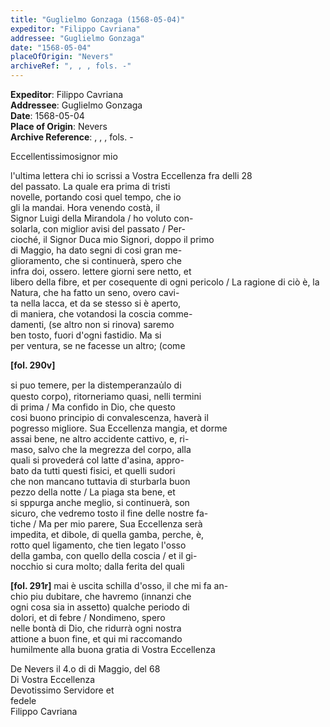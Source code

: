 ```yaml
---
title: "Guglielmo Gonzaga (1568-05-04)"
expeditor: "Filippo Cavriana"
addressee: "Guglielmo Gonzaga"
date: "1568-05-04"
placeOfOrigin: "Nevers"
archiveRef: ", , , fols. -"
---
```


**Expeditor**: Filippo Cavriana  
**Addressee**: Guglielmo Gonzaga  
**Date**: 1568-05-04  
**Place of Origin**: Nevers  
**Archive Reference**: , , , fols. -  

Eccellentissimosignor mio

  
l'ultima lettera chi io scrissi a Vostra Eccellenza fra delli 28   
del passato. La quale era prima di tristi   
novelle, portando cosi quel tempo, che io   
gli la mandai. Hora venendo costà, il   
Signor Luigi della Mirandola / ho voluto con-  
solarla, con miglior avisi del passato / Per-  
cioché, il Signor Duca mio Signori, doppo il primo   
di Maggio, ha dato segni di cosi gran me-  
glioramento, che si continuerà, spero che   
infra doi, ossero. lettere giorni sere netto, et   
libero della fibre, et per cosequente di ogni pericolo / La ragione di ciò è, la   
Natura, che ha fatto un seno, overo cavi-  
ta nella lacca, et da se stesso si è aperto,   
di maniera, che votandosi la coscia comme-  
damenti, (se altro non si rinova) saremo   
ben tosto, fuori d'ogni fastidio. Ma si   
per ventura, se ne facesse un altro; (come


**[fol. 290v]**
  
si puo temere, per la distemperanzau̍lo di   
questo corpo), ritorneriamo quasi, nelli termini   
di prima / Ma confido in Dio, che questo   
cosi buono principio di convalescenza, haverà il   
pogresso migliore. Sua Eccellenza mangia, et dorme   
assai bene, ne altro accidente cattivo, e, ri-  
maso, salvo che la megrezza del corpo, alla   
quali si provederá col latte d'asina, appro-  
bato da tutti questi fisici, et quelli sudori   
che non mancano tuttavia di sturbarla buon  
pezzo della notte / La piaga sta bene, et   
si sppurga anche meglio, si continuerà, son   
sicuro, che vedremo tosto il fine delle nostre fa-  
tiche / Ma per mio parere, Sua Eccellenza serà   
impedita, et dibole, di quella gamba, perche, è,   
rotto quel ligamento, che tien legato l'osso   
della gamba, con quello della coscia / et il gi-  
nocchio si cura molto; dalla ferita del quali


**[fol. 291r]**
mai è uscita schilla d'osso, il che mi fa an-  
chio piu dubitare, che havremo (innanzi che   
ogni cosa sia in assetto) qualche periodo di   
dolori, et di febre / Nondimeno, spero   
nelle bontà di Dio, che ridurrà ogni nostra  
attione a buon fine, et qui mi raccomando  
humilmente alla buona gratia di Vostra Eccellenza

De Nevers il 4.o di di Maggio, del 68  
Di Vostra Eccellenza  
Devotissimo Servidore et   
fedele   
Filippo Cavriana


